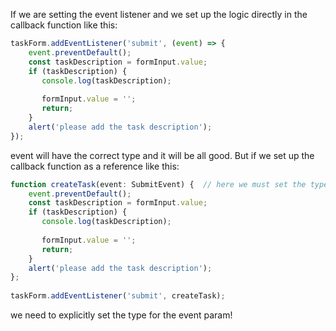If we are setting the event listener and we set up the logic directly in the callback function like this:

```ts
taskForm.addEventListener('submit', (event) => {  
    event.preventDefault();  
    const taskDescription = formInput.value;  
    if (taskDescription) {  
       console.log(taskDescription);  
  
       formInput.value = '';  
       return;  
    }  
    alert('please add the task description');  
});
```

event will have the correct type and it will be all good. But if we set up the callback function as a reference like this:

```ts
function createTask(event: SubmitEvent) {  // here we must set the type!
    event.preventDefault();  
    const taskDescription = formInput.value;  
    if (taskDescription) {  
       console.log(taskDescription);  
  
       formInput.value = '';  
       return;  
    }  
    alert('please add the task description');  
};  
  
taskForm.addEventListener('submit', createTask);
```

we need to explicitly set the type for the event param!